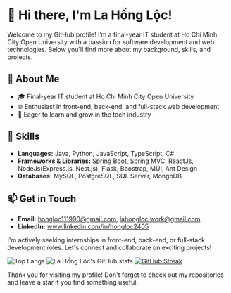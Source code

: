 # 👋 Hi there, I'm La Hồng Lộc!

Welcome to my GitHub profile! I’m a final-year IT student at Ho Chi Minh City Open University with a passion for software development and web technologies. Below you'll find more about my background, skills, and projects.

## 🚀 About Me

- 🎓 Final-year IT student at Ho Chi Minh City Open University
- 🌐 Enthusiast in front-end, back-end, and full-stack web development
- 🌟 Eager to learn and grow in the tech industry

## 🔧 Skills

- **Languages:** Java, Python, JavaScript, TypeScript, C#
- **Frameworks & Libraries:** Spring Boot, Spring MVC, ReactJs, NodeJs(Express.js, Nest.js), Flask, Boostrap, MUI, Ant Design
- **Databases:** MySQL, PostgreSQL, SQL Server, MongoDB

## 📫 Get in Touch

- **Email:** hongloc111990@gmail.com, lahongloc.work@gmail.com
- **LinkedIn:** www.linkedin.com/in/hongloc2405

I'm actively seeking internships in front-end, back-end, or full-stack development roles. Let's connect and collaborate on exciting projects!


![Top Langs](https://github-readme-stats.vercel.app/api/top-langs/?username=lahongloc&layout=compact&theme=radical)  ![La Hồng Lộc's GitHub stats](https://github-readme-stats.vercel.app/api?username=lahongloc&show_icons=true&theme=radical)
[![GitHub Streak](https://streak-stats.demolab.com/?user=lahongloc&theme=radical)](https://git.io/streak-stats)


Thank you for visiting my profile! Don't forget to check out my repositories and leave a star if you find something useful.
